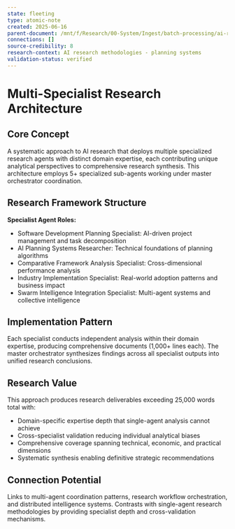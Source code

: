 ```yaml
---
state: fleeting
type: atomic-note
created: 2025-06-16
parent-document: /mnt/f/Research/00-System/Ingest/batch-processing/ai-research-methodologies/ai-planning-methodologies/AI-Software-Development-Planning-Complete-Research-Summary-2024.md
connections: []
source-credibility: 8
research-context: AI research methodologies - planning systems
validation-status: verified
---
```


# Multi-Specialist Research Architecture

## Core Concept

A systematic approach to AI research that deploys multiple specialized research agents with distinct domain expertise, each contributing unique analytical perspectives to comprehensive research synthesis. This architecture employs 5+ specialized sub-agents working under master orchestrator coordination.

## Research Framework Structure

**Specialist Agent Roles:**
- Software Development Planning Specialist: AI-driven project management and task decomposition
- AI Planning Systems Researcher: Technical foundations of planning algorithms  
- Comparative Framework Analysis Specialist: Cross-dimensional performance analysis
- Industry Implementation Specialist: Real-world adoption patterns and business impact
- Swarm Intelligence Integration Specialist: Multi-agent systems and collective intelligence

## Implementation Pattern

Each specialist conducts independent analysis within their domain expertise, producing comprehensive documents (1,000+ lines each). The master orchestrator synthesizes findings across all specialist outputs into unified research conclusions.

## Research Value

This approach produces research deliverables exceeding 25,000 words total with:
- Domain-specific expertise depth that single-agent analysis cannot achieve
- Cross-specialist validation reducing individual analytical biases
- Comprehensive coverage spanning technical, economic, and practical dimensions
- Systematic synthesis enabling definitive strategic recommendations

## Connection Potential

Links to multi-agent coordination patterns, research workflow orchestration, and distributed intelligence systems. Contrasts with single-agent research methodologies by providing specialist depth and cross-validation mechanisms.